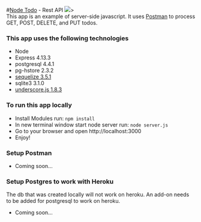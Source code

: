 #<a href="#">Node Todo</a> - Rest API 
<a href="https://codeclimate.com/github/iposton/todo-api"><img src="https://codeclimate.com/github/iposton/todo-api/badges/gpa.svg" /></a>><br>
This app is an example of server-side javascript. It uses <a href="http://www.getpostman.com/" target="_blank">Postman</a> to process GET, POST, DELETE, and PUT todos.


<h3>This app uses the following technologies</h3>
  <ul>
    <li>Node</li>
    <li>Express 4.13.3</li>
    <li>postgresql 4.4.1</li>
    <li>pg-hstore 2.3.2</li>
    <li><a href="http://docs.sequelizejs.com/en/latest/docs/getting-started/" target="_blank">sequelize 3.5.1</a></li>
    <li>sqlite3 3.1.0</li>
    <li><a href="http://underscorejs.org/" target="_blank">underscore.js 1.8.3</a></li>
  </ul>

<h3>To run this app locally</h3>
<ul>
<li>Install Modules run: <code>npm install</code></li>
<li>In new terminal window start node server run: <code>node server.js</code></li>
<li>Go to your browser and open http://localhost:3000</li>
<li>Enjoy!</li>
</ul>

<h3>Setup Postman</h3>
<ul>
<li>Coming soon...</li>
</ul>

<h3>Setup Postgres to work with Heroku</h3>
The db that was created locally will not work on heroku. An add-on needs to be added for postgresql to work on heroku.
<ul>
<li>Coming soon...</li>

</ul>

